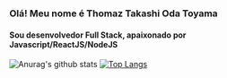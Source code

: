 ### Olá! Meu nome é Thomaz Takashi Oda Toyama

#### Sou desenvolvedor Full Stack, apaixonado por Javascript/ReactJS/NodeJS

![Anurag's github stats](https://github-readme-stats.vercel.app/api?username=thomazot&theme=dark&count_private=true&show_icons=true&title_color=c9d1d9&icon_color=c9d1d9&line_height=20)
[![Top Langs](https://github-readme-stats.vercel.app/api/top-langs/?username=thomazot&theme=dark&layout=compact&show_icons=true&title_color=c9d1d9&icon_color=c9d1d9)](https://github.com/anuraghazra/github-readme-stats)
